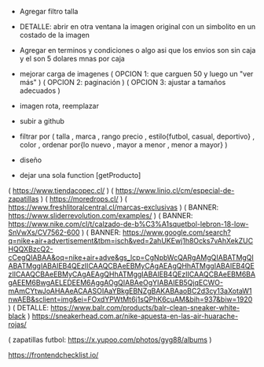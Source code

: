 

- Agregar filtro talla

- DETALLE: abrir en otra ventana la imagen original con un simbolito en un costado de la imagen
- Agregar en terminos y condiciones o algo asi que los envios son sin caja y el son 5 dolares mnas por caja
- mejorar carga de imagenes ( OPCION 1: que carguen 50 y luego un "ver más" ) ( OPCION 2: paginación ) ( OPCION 3: ajustar a tamaños adecuados )
- imagen rota, reemplazar
- subir a github
- filtrar por ( talla , marca , rango precio , estilo{futbol, casual, deportivo} , color , ordenar por{lo nuevo , mayor a menor , menor a mayor} )
- diseño 
- dejar una sola function [getProducto]

( https://www.tiendacopec.cl/ ) 
( https://www.linio.cl/cm/especial-de-zapatillas ) 
( https://moredrops.cl/ )
( https://www.freshlitoralcentral.cl/marcas-exclusivas )
( BANNER: https://www.sliderrevolution.com/examples/ )
( BANNER: https://www.nike.com/cl/t/calzado-de-b%C3%A1squetbol-lebron-18-low-SnVwXs/CV7562-600 )
( BANNER: https://www.google.com/search?q=nike+air+advertisement&tbm=isch&ved=2ahUKEwj1h8Ocks7vAhXekZUCHQQXBzcQ2-cCegQIABAA&oq=nike+air+adve&gs_lcp=CgNpbWcQARgAMgQIABATMgQIABATMggIABAIEB4QEzIICAAQCBAeEBMyCAgAEAgQHhATMggIABAIEB4QEzIICAAQCBAeEBMyCAgAEAgQHhATMggIABAIEB4QEzIICAAQCBAeEBM6BAgAEEM6BwgAELEDEEM6AggAOgQIABAeOgYIABAIEB5QjqECWO-mAmCYtwJoAHAAeACAASOIAaYBkgEBNZgBAKABAaoBC2d3cy13aXotaW1nwAEB&sclient=img&ei=FOxdYPWtMt6j1sQPhK6cuAM&bih=937&biw=1920 )
( DETALLE: https://www.balr.com/products/balr-clean-sneaker-white-black )
https://sneakerhead.com.ar/nike-apuesta-en-las-air-huarache-rojas/

( zapatillas futbol: https://x.yupoo.com/photos/gyg88/albums )


https://frontendchecklist.io/